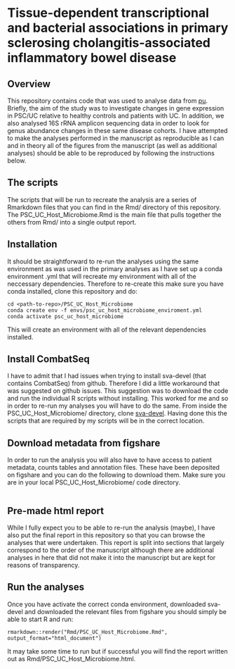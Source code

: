 
# Tissue-dependent transcriptional and bacterial associations in primary sclerosing cholangitis-associated inflammatory bowel disease

## Overview

This repository contains code that was used to analyse data from [pu](publication_url). Briefly, the aim of the study was to investigate changes in gene expression in PSC/UC relative to healthy controls and patients with UC. In addition, we also analysed 16S rRNA amplicon sequencing data in order to look for genus abundance changes in these same disease cohorts. I have attempted to make the analyses performed in the manuscript as reproducible as I can and in theory all of the figures from the manuscript (as well as additional analyses) should be able to be reproduced by following the instructions below.

## The scripts

The scripts that will be run to recreate the analysis are a series of Rmarkdown files that you can find in the Rmd/ directory of this repository. The PSC_UC_Host_Microbiome.Rmd is the main file that pulls together the others from Rmd/ into a single output report.


## Installation

It should be straightforward to re-run the analyses using the same environment as was used in the primary analyses as I have set up a conda environment .yml that will recreate my environment with all of the neccessary dependencies. Therefore to re-create this make sure you have conda installed, clone this repository and do:


```
cd <path-to-repo>/PSC_UC_Host_Microbiome
conda create env -f envs/psc_uc_host_microbiome_enviroment.yml
conda activate psc_uc_host_microbiome
```

This will create an environment with all of the relevant dependencies installed.

## Install CombatSeq

I have to admit that I had issues when trying to install sva-devel (that contains CombatSeq) from github. Therefore I did a little workaround that was suggested on github issues. This suggestion was to download the code and run the individual R scripts without installing. This worked for me and so in order to re-run my analyses you will have to do the same. From inside the PSC_UC_Host_Microbiome/ directory, clone [sva-devel](https://github.com/jtleek/sva-devel). Having done this the scripts that are required by my scripts will be in the correct location.


## Download metadata from figshare

In order to run the analysis you will also have to have access to patient metadata, counts tables and annotation files. These have been deposited on figshare and you can do the following to download them. Make sure you are in your local  PSC_UC_Host_Microbiome/ code directory.

```
```


## Pre-made html report

While I fully expect you to be able to re-run the analysis (maybe), I have also put the final report in this repository so that you can browse the analyses that were undertaken. This report is split into sections that largely correspond to the order of the manuscript although there are additional analyses in here that did not make it into the manuscript but are kept for reasons of transparency.


## Run the analyses

Once you have activate the correct conda environment, downloaded sva-devel and downloaded the relevant files from figshare you should simply be able to start R and run:

```
rmarkdown::render("Rmd/PSC_UC_Host_Microbiome.Rmd", output_format="html_document")
```

It may take some time to run but if successful you will find the report written out as Rmd/PSC_UC_Host_Microbiome.html.

